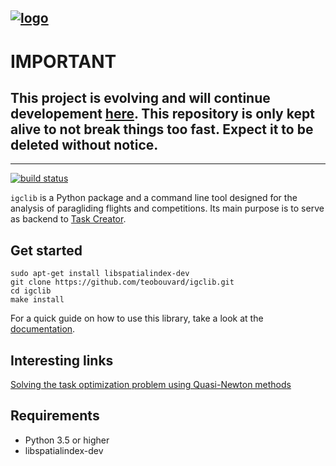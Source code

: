 ## [![logo](assets/igclib_logo.svg)](https://teobouvard.github.io/)

# IMPORTANT

## This project is evolving and will continue developement [here](https://github.com/igclib/pygclib). This repository is only kept alive to not break things too fast. Expect it to be deleted without notice.

---

[![build status](https://img.shields.io/circleci/build/github/teobouvard/igclib/master?style=flat-square)](https://circleci.com/gh/teobouvard/igclib)

`igclib` is a Python package and a command line tool designed for the analysis of paragliding flights and competitions. Its main purpose is to serve as backend to [Task Creator](https://github.com/julien66/meteor-task-creator).

## Get started

```shell
sudo apt-get install libspatialindex-dev
git clone https://github.com/teobouvard/igclib.git
cd igclib
make install
```

For a quick guide on how to use this library, take a look at the [documentation](https://igclib.readthedocs.io/en/latest/).

## Interesting links

[Solving the task optimization problem using Quasi-Newton methods](https://teobouvard.github.io/2019/10/20/task_optimization.html)

## Requirements

- Python 3.5 or higher
- libspatialindex-dev
